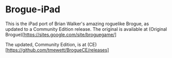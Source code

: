 Brogue-iPad
===========

This is the iPad port of Brian Walker's amazing roguelike Brogue, as updated to a Community Edition release. The original is available at (Original Brogue)[https://sites.google.com/site/broguegame/]

The updated, Community Edition, is at (CE)[https://github.com/tmewett/BrogueCE/releases]
